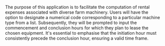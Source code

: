 The purpose of this application is to facilitate the computation of rental expenses associated with diverse farm machinery. Users will have the option to designate a numerical code corresponding to a particular machine type from a list. Subsequently, they will be prompted to input the commencement and conclusion hours for which they plan to lease the chosen equipment. It's essential to emphasise that the initiation hour must consistently precede the conclusion hour, ensuring a valid time frame.